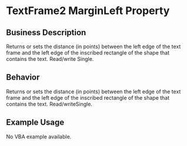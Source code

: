 # TextFrame2 MarginLeft Property

## Business Description
Returns or sets the distance (in points) between the left edge of the text frame and the left edge of the inscribed rectangle of the shape that contains the text. Read/write Single.

## Behavior
Returns or sets the distance (in points) between the left edge of the text frame and the left edge of the inscribed rectangle of the shape that contains the text. Read/writeSingle.

## Example Usage
No VBA example available.